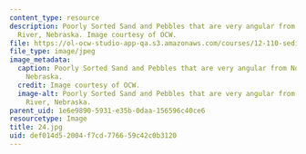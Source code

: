 ```yaml
---
content_type: resource
description: Poorly Sorted Sand and Pebbles that are very angular from North Loop
  River, Nebraska. Image courtesy of OCW.
file: https://ol-ocw-studio-app-qa.s3.amazonaws.com/courses/12-110-sedimentary-geology-fall-2004/def014d52004f7cd776659c42c0b3120_24.jpg
file_type: image/jpeg
image_metadata:
  caption: Poorly Sorted Sand and Pebbles that are very angular from North Loop River,
    Nebraska.
  credit: Image courtesy of OCW.
  image-alt: Poorly Sorted Sand and Pebbles that are very angular from North Loop
    River, Nebraska.
parent_uid: 1e6e9890-5931-e35b-0daa-156596c40ce6
resourcetype: Image
title: 24.jpg
uid: def014d5-2004-f7cd-7766-59c42c0b3120
---
```

